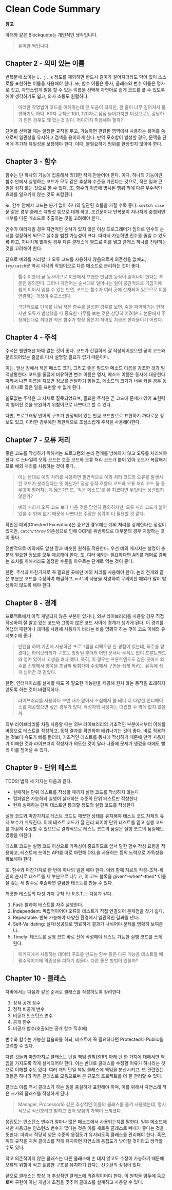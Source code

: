 # Clean Code Summary

**참고**

아래와 같은 Blockquote는 개인적인 생각입니다.
> 유익한 책입니다.


## Chapter 2 - 의미 있는 이름

반복문에 쓰이는 `i, j, k` 정도를 제외하면 반드시 길이가 길어지더라도 약어 없이 스스로를 표현하는 이름을 사용해야 한다. 또, 함수 이름은 동사, 클래스와 변수 이름은 명사로 짓고, 자연스럽게 발음 할 수 있는 이름을 선택해 자연어로 쉽게 코드를 풀 수 있도록 해야 생각하기도 쉽고, 의사 소통도 원활하다.

> 이러한 작명법이 코드를 이해하는데 큰 도움이 되지만, 한 줄이 너무 길어져서 불편하기도 하다. 80자 규칙은 100, 120자로 점점 늘어가지만 이것으로도 감당하기 힘든 경우도 꽤 있는것 같다. 어디까지 허용해야 할까?

단어를 선택할 때는 일정한 규칙을 두고, 가능하면 관련된 영역에서 사용하는 용어를 씀으로써 일관성을 유지하고 검색을 용이하게 한다. 만약 모호함이 발생할 경우, 문맥을 단어에 추가해 유일성을 보장해야 한다. 이때, 불필요하게 범위를 한정짓지 않아야 한다.


## Chapter 3 - 함수

함수는 단 하나의 기능에 집중해서 최대한 작게 만들어야 한다. 이때, 하나의 기능이란 함수 안에서 실행하는 코드가 모두 같은 추상화 수준을 가진다는 것으로, 작은 일과 큰 일을 섞지 않는 것으로 볼 수 있다. 또, 함수의 이름에 명시된 행위 외에 다른 부수적인 효과를 일으키지 않는 것도 포함된다.

또, 함수 안에서 코드는 분기 없이 하나의 일관된 흐름을 가질 수록 좋다. `switch case` 문 같은 경우 클래스 다형성 등으로 대체 하고, 조건문이나 반복문이 지나치게 중첩되면 내부를 다른 메소드로 추출하는 것을 고려해야 한다.

인수가 여러개일 경우 자연적인 순서가 있지 않은 이상 프로그래머가 임의로 인수의 순서를 결정하게 되므로 실수를 범할 가능성이 크다. 따라서 가능하면 인수를 줄일 수 있도록 하고, 지나치게 많아질 경우 다른 클래스에 필드로 이를 넣고 클래스 하나를 전달하는 것을 고려해야 한다.

끝으로 예외를 처리할 때 오류 코드를 사용하지 않음으로써 의존성을 없애고, `try/catch`문 역시 각각의 작업이므로 다른 메소드로 분리하는 것이 좋다.

> 함수 이름이 곧 동사이므로 이름에서 표현한 만큼만 동작이 일어나야 한다는 부분은 동의한다. 그러나 자연어는 순서대로 일어나는 일이 공간적으로 가깝기에 쉽게 이어서 읽을 수 있는 반면, 코드는 함수가 여러 곳에 산재되어 있으므로 이를 연결하는 과정이 수고스럽다.

> 극단적으로 단계를 나눠 작은 함수를 달성한 경우를 보면, 숲을 파악하기는 편하지만 오류가 발생했을 때 중요한 나무를 보는 것은 상당히 어려웠다. 본문에서 주장하는대로 최대한 작은 함수가 항상 옳은지 적어도 지금은 받아들이기 어렵다.


## Chapter 4 - 주석

주석은 웬만해선 아예 없는 것이 좋다. 코드가 간결하게 잘 작성되어있으면 굳이 코드와 분리되어있는 줄글로 다시 설명할 필요가 없기 때문이다.

이는, 앞선 장에서 작은 메소드 크기, 그리고 좋은 필드와 메소드 이름을 강조한 것과 일맥상통한다. 코드를 줄글에 비유하면 변수 이름은 명사, 메소드 이름은 동사에 대응한다. 따라서 나쁜 이름을 지으면 정보를 전달하기 힘들고, 메소드의 크기가 너무 커질 경우 동사 하나로 많은 일을 표현할 수 없게 된다.

쓸모없는 주석은 그 자체로 잘못되었으며, 필요한 주석은 곧 코드에 문제가 있어 표현력이 떨어진 것을 보완하기 위함이므로 나쁘다고 할 수 있다.

다만, 프로그래밍 언어의 구조가 한정되어 있는 만큼 코드만으로 표현하기 까다로운 정보도 있고, 이러한 경우에만 제한적으로 조심스럽게 주석을 사용해야한다.



## Chapter 7 - 오류 처리

좋은 코드를 작성하기 위해서는 프로그램의 논리 전개를 방해하지 않고 오류를 처리해야 한다. C 스타일의 오류 코드는 호출 코드와 오류 처리 코드가 붙어 있어 코드가 복잡해지므로 예외 처리를 사용하는 것이 좋다.

> 이는 반대로 예외 처리를 사용하면 필연적으로 예외 처리 코드와 오류를 발생시킨 코드가 분리된다는 뜻 아닌가?
> 정상 동작 흐름의 코드와 오류 처리 코드 둘 중 무엇이 떨어지는게 옳은가?
> 또, '작은 메소드'를 잘 지켰다면 무엇이든 상관없지 않은가?

> 예외 처리가 오류 코드 보다 나은 것은 당연히 동의하지만, 오류 처리 코드가 붙어 있을 수 밖에 없기 때문에 나쁘다는 주장은 생각이 더 필요할 것 같다.

확인된 예외(Checked Exception)은 중요한 경우에는 예외 처리를 강제한다는 장점이 있지만, `catch/throw` 의존성으로 인해 OCP를 위반하므로 대부분의 경우 지양하는 것이 좋다.

전반적으로 예외에도 앞선 장과 비슷한 원칙을 적용한다. 우선 예외 메시지는 설명이 충분해 필요한 정보를 모두 제공해야 한다. 또, 여러 예외는 필요하다면 API를 래퍼로 감싸는 조치를 취해서라도 일정한 수준을 아우르는 단계로 엮는 것이 좋다.

한편, 주석과 마찬가지로 꼭 필요한 곳에만 예외 처리를 사용해야 한다. 논리 전개와 같은 부분은 코드를 수정하여 해결하고, `null`의 사용을 지양하여 무의미한 예외가 많이 발생하지 않도록 해야 한다.



## Chapter 8 - 경계

프로젝트에서 아직 개발되지 않은 부분이 있거나, 외부 라이브러리를 사용할 경우 직접 작성하여 잘 알고 있는 코드와 그렇지 않은 코드 사이에 경계가 생기게 된다. 이 경계를 어댑터 패턴이나 래퍼를 사용해 사용자가 바라는 바를 명확히 하는 것이 코드 이해와 유지보수에 좋다.

> 인턴을 하며 기존에 사용하던 프로그램을 리팩토링 한 경험이 있는데, 외주를 맡겼다는 라이브러리가 구조도 엉망일 뿐더러 어떤 문서나 주석도 없이 프론트엔드와 엉켜 있어서 고생을 꽤나 했다. 특히, 이 경우는 프론트엔드도 같은 곳에서 외주를 진행해서 양쪽을 조금씩 맞춰가며 수정해서 구현을 쉽게 하려는 유혹에 쉽게 넘어간 것 같았다.

한편, 인터페이스를 설계할 때도 꼭 필요한 기능만을 제공해 원치 않는 동작을 초래하지 않도록 하는 것이 바람직하다.

> 라이브러리를 사용하다 보면 내가 알아서 조심해서 쓸 테니 더 다양한 인터페이스를 제공했으면 싶은 경우가 있다. 작성자와 사용자는 대립할 수 밖에 없지 않을까.

외부 라이브러리를 처음 사용할 때는 외부 라이브러리의 기초적인 부분에서부터 이해를 바탕으로 테스트를 작성하고, 동작 결과를 확인하며 배워나가는 것이 좋다. 바로 적용하는 것보다 속도가 빠를 뿐더러, 기초적인 테스트를 동시에 작성하기 때문에 만약 사용자가 이해한 것과 라이브러리 작성자가 의도한 것이 달라 나중에 문제가 생겼을 때에도 빨리 이를 짚어낼 수 있다.



## Chapter 9 - 단위 테스트
TDD의 법칙 세 가지는 다음과 같다.
* 실패하는 단위 테스트를 작성할 때까지 실행 코드를 작성하지 않는다
* 컴파일은 가능하되 실행이 실패하는 수준의 단위 테스트만 작성한다
* 현재 실패하는 단위 테스트만 통과할 정도의 실행 코드를 작성한다

실행 코드와 마찬가지로 테스트 코드도 깨끗한 상태를 유지해야 테스트 코드 자체의 유지 보수가 쉬워진다. 이때 테스트 코드가 잘 관리 되어야 단위 테스트를 믿고 실행 코드를 과감히 수정할 수 있으므로 결과적으로 테스트 코드의 품질은 실행 코드의 품질에도 영향을 미친다.

테스트 코드는 실행 코드 이상으로 가독성이 중요하므로 앞서 말한 함수 작성 요령을 적용하고, 테스트에 쓰이는 API를 따로 마련해 DSL을 사용하는 등의 노력으로 가독성을 확보해야 한다.

또, 함수와 마찬가지로 한 번에 하나의 일만 해야 한다. 이와 함께 자료의 작성-조작-확인의 순서로 테스트를 세 부분으로 나누고, 이 코드 블록을 given*-when*-then* 이름을 갖는 세 함수로 추출하면 깔끔한 테스트를 만들 수 있다.

깨끗한 테스트의 다섯 가지 규칙 F.I.R.S.T.는 다음과 같다.
1. Fast: 빨라야 테스트를 자주 실행한다.
2. Independent: 독립적이어야 오류와 테스트가 직접 연결되어 문제점을 찾기 쉽다.
3. Repeatable: 반복 가능해야 다양한 환경에서 일관적인 결과를 낸다.
4. Self-Validating: 실패/성공으로 명료하게 결과가 나뉘어야 문제를 명확히 보여준다.
5. Timely: 테스트를 실행 코드 바로 전에 작성해야 테스트 가능한 실행 코드를 쓰게 된다.

> 패키지에서 사용하는 데이터 구조를 만드는 함수 등은 다른 기능을 테스트할 때 필수적이기에 의존성을 피하기 힘들다. 다른 좋은 방법이 있을까?



## Chapter 10 - 클래스

자바에서는 다음과 같은 순서로 클래스를 작성하도록 장려한다.
1. 정적 공개 상수
2. 정적 비공개 변수
3. 비공개 인스턴스 변수
4. 공개 함수
5. 비공개 함수(호출되는 공개 함수 직후에)

변수와 함수는 가능한 캡슐화를 하되, 테스트에 꼭 필요하다면 Protected나 Public을 고려할 수 있다.

다른 것들과 마찬가지로 클래스도 단일 책임 원칙(SRP) 아래 단 한 가지에 대해서만 책임을 가지도록 작게 설계되어야 한다. 이는 반대로 클래스를 수정할 이유가 하나라는 것으로 이해할 수도 있다. 여러 개의 단일 책임 클래스에 책임을 분산시키고, 또 관련있는 것들은 하나의 작은 클래스로 모음으로써 큰 규모의 프로젝트를 더 잘 관리할 수 있다.

클래스 이름 역시 클래스가 하는 일을 충실하게 표현해야 하며, 이를 위해서 자연스래 작은 크기의 클래스를 작성하게 된다.

> Manager, Processor와 같은 추상적인 이름의 클래스를 즐겨 사용했는데, 명시적으로 적신호라고 밝히고 있어 양심의 가책이 느껴졌다.

응집도는 인스턴스 변수가 얼마나 많은 메소드에서 사용되는지를 말한다. 일부 메소드에서만 사용되는 인스턴스 변수가 많다는 것은 이를 새로운 클래스로 빼내기 좋다는 것을 뜻한다. 따라서 적당히 낮은 수준의 응집도가 유지되도록 클래스를 관리해야 한다. 혹은, 위의 규칙을 지켜 클래스를 작게 유지하면 자연스래 응집도가 낮아질 것이라고 생각할 수도 있다. 

작고 의존적이지 않은 클래스는 다른 클래스에 손 대지 않고도 수정이 가능하기 때문에 오류의 위험이 적고 훌륭한 구조를 유지하기 쉽다는 선순환의 장점이 있다.

끝으로 클래스는 항상 더 추상적인 클래스에 의존적이어야 한다. 이 원칙을 염두에 둠으로써 구현이 아닌 개념에 초점을 맞추어 클래스를 설계하고 사용할 수 있다.





